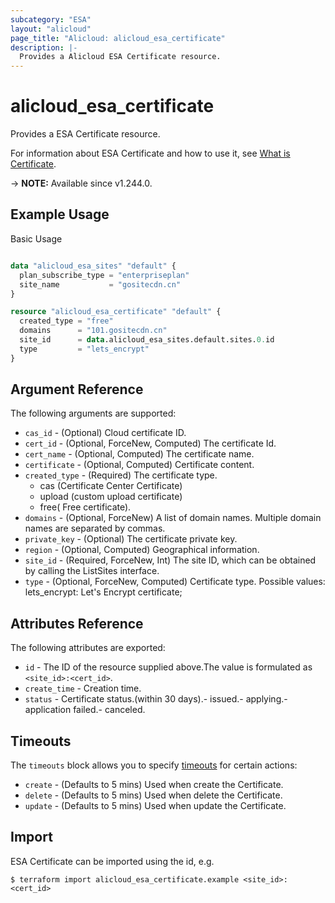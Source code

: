 ```yaml
---
subcategory: "ESA"
layout: "alicloud"
page_title: "Alicloud: alicloud_esa_certificate"
description: |-
  Provides a Alicloud ESA Certificate resource.
---
```


# alicloud_esa_certificate

Provides a ESA Certificate resource.



For information about ESA Certificate and how to use it, see [What is Certificate](https://next.api.alibabacloud.com/document/ESA/2024-09-10/SetCertificate).

-> **NOTE:** Available since v1.244.0.

## Example Usage

Basic Usage

```terraform

data "alicloud_esa_sites" "default" {
  plan_subscribe_type = "enterpriseplan"
  site_name           = "gositecdn.cn"
}

resource "alicloud_esa_certificate" "default" {
  created_type = "free"
  domains      = "101.gositecdn.cn"
  site_id      = data.alicloud_esa_sites.default.sites.0.id
  type         = "lets_encrypt"
}
```

## Argument Reference

The following arguments are supported:
* `cas_id` - (Optional) Cloud certificate ID.
* `cert_id` - (Optional, ForceNew, Computed) The certificate Id.
* `cert_name` - (Optional, Computed) The certificate name.
* `certificate` - (Optional, Computed) Certificate content.
* `created_type` - (Required) The certificate type.
  - cas (Certificate Center Certificate)
  - upload (custom upload certificate)
  - free( Free certificate).
* `domains` - (Optional, ForceNew) A list of domain names. Multiple domain names are separated by commas.
* `private_key` - (Optional) The certificate private key.
* `region` - (Optional, Computed) Geographical information.
* `site_id` - (Required, ForceNew, Int) The site ID, which can be obtained by calling the ListSites interface.
* `type` - (Optional, ForceNew, Computed) Certificate type. Possible values: lets_encrypt: Let's Encrypt certificate; 

## Attributes Reference

The following attributes are exported:
* `id` - The ID of the resource supplied above.The value is formulated as `<site_id>:<cert_id>`.
* `create_time` - Creation time.
* `status` - Certificate status.(within 30 days).- issued.- applying.- application failed.- canceled.

## Timeouts

The `timeouts` block allows you to specify [timeouts](https://developer.hashicorp.com/terraform/language/resources/syntax#operation-timeouts) for certain actions:
* `create` - (Defaults to 5 mins) Used when create the Certificate.
* `delete` - (Defaults to 5 mins) Used when delete the Certificate.
* `update` - (Defaults to 5 mins) Used when update the Certificate.

## Import

ESA Certificate can be imported using the id, e.g.

```shell
$ terraform import alicloud_esa_certificate.example <site_id>:<cert_id>
```